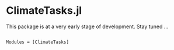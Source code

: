 # ClimateTasks.jl

This package is at a very early stage of development. Stay tuned ...

```@index
```

```@autodocs
Modules = [ClimateTasks]
```
